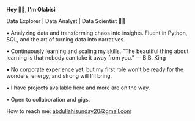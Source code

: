 **Hey 👋🏽, I'm Olabisi**

Data Explorer | Data Analyst | Data Scientist 👨‍💻

• Analyzing data and transforming chaos into insights. Fluent in Python, SQL, and the art of turning data into narratives.

• Continuously learning and scaling my skills. "The beautiful thing about learning is that nobody can take it away from you." — B.B. King

• No corporate experience yet, but my first role won't be ready for the wonders, energy, and strong will I'll bring.

• I have projects available here and more are on the way.

• Open to collaboration and gigs.

How to reach me: abdullahisunday20@gmail.com
